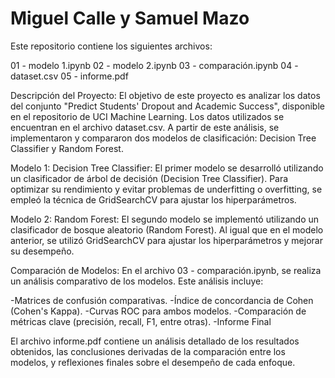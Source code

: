 
# Miguel Calle y Samuel Mazo

Este repositorio contiene los siguientes archivos:

01 - modelo 1.ipynb
02 - modelo 2.ipynb
03 - comparación.ipynb
04 - dataset.csv
05 - informe.pdf

Descripción del Proyecto:
El objetivo de este proyecto es analizar los datos del conjunto "Predict Students' Dropout and Academic Success", disponible en el repositorio de UCI Machine Learning. Los datos utilizados se encuentran en el archivo dataset.csv. A partir de este análisis, se implementaron y compararon dos modelos de clasificación: Decision Tree Classifier y Random Forest.

Modelo 1: Decision Tree Classifier:
El primer modelo se desarrolló utilizando un clasificador de árbol de decisión (Decision Tree Classifier). Para optimizar su rendimiento y evitar problemas de underfitting o overfitting, se empleó la técnica de GridSearchCV para ajustar los hiperparámetros.

Modelo 2: Random Forest:
El segundo modelo se implementó utilizando un clasificador de bosque aleatorio (Random Forest). Al igual que en el modelo anterior, se utilizó GridSearchCV para ajustar los hiperparámetros y mejorar su desempeño.

Comparación de Modelos:
En el archivo 03 - comparación.ipynb, se realiza un análisis comparativo de los modelos. Este análisis incluye:

-Matrices de confusión comparativas.
-Índice de concordancia de Cohen (Cohen's Kappa).
-Curvas ROC para ambos modelos.
-Comparación de métricas clave (precisión, recall, F1, entre otras).
-Informe Final

El archivo informe.pdf contiene un análisis detallado de los resultados obtenidos, las conclusiones derivadas de la comparación entre los modelos, y reflexiones finales sobre el desempeño de cada enfoque.
